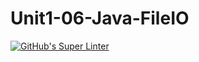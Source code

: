 # Unit1-06-Java-FileIO

[![GitHub's Super Linter](https://github.com/ICS4U-Programming-IoanaM/Unit1-06-Java-FileIO/workflows/GitHub's%20Super%20Linter/badge.svg)](https://github.com/ICS4U-Programming-IoanaM/Unit1-06-Java-FileIO/actions)
